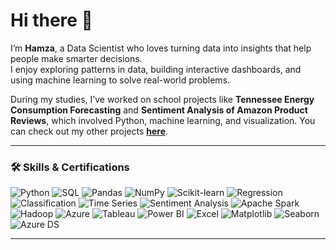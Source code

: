 # Hi there 👋

I’m **Hamza**, a Data Scientist who loves turning data into insights that help people make smarter decisions.  
I enjoy exploring patterns in data, building interactive dashboards, and using machine learning to solve real-world problems.  

During my studies, I’ve worked on school projects like **Tennessee Energy Consumption Forecasting** and **Sentiment Analysis of Amazon Product Reviews**, which involved Python, machine learning, and visualization. You can check out my other projects [**here**](https://github.com/hamzamsalah/projects/blob/main/README.md#data-science-portfolio).  

---

### 🛠️ Skills & Certifications
![Python](https://img.shields.io/badge/Python-3776AB?style=for-the-badge&logo=python&logoColor=white)
![SQL](https://img.shields.io/badge/SQL-025E8C?style=for-the-badge&logo=postgresql&logoColor=white)
![Pandas](https://img.shields.io/badge/Pandas-150458?style=for-the-badge)
![NumPy](https://img.shields.io/badge/NumPy-013243?style=for-the-badge)
![Scikit-learn](https://img.shields.io/badge/Scikit--learn-F7931E?style=for-the-badge)
![Regression](https://img.shields.io/badge/Regression-4B8BBE?style=for-the-badge)
![Classification](https://img.shields.io/badge/Classification-FFD43B?style=for-the-badge)
![Time Series](https://img.shields.io/badge/Time%20Series-306998?style=for-the-badge)
![Sentiment Analysis](https://img.shields.io/badge/Sentiment%20Analysis-FF6F00?style=for-the-badge)
![Apache Spark](https://img.shields.io/badge/Apache%20Spark-E25A1C?style=for-the-badge&logo=apachespark&logoColor=white)
![Hadoop](https://img.shields.io/badge/Hadoop-FFCC00?style=for-the-badge&logo=apachehadoop&logoColor=black)
![Azure](https://img.shields.io/badge/Azure-0089D6?style=for-the-badge&logo=microsoftazure&logoColor=white)
![Tableau](https://img.shields.io/badge/Tableau-E97627?style=for-the-badge&logo=tableau&logoColor=white)
![Power BI](https://img.shields.io/badge/Power%20BI-F2C811?style=for-the-badge&logo=powerbi&logoColor=black)
![Excel](https://img.shields.io/badge/Excel-217346?style=for-the-badge&logo=microsoft-excel&logoColor=white)
![Matplotlib](https://img.shields.io/badge/Matplotlib-11557C?style=for-the-badge)
![Seaborn](https://img.shields.io/badge/Seaborn-0099CC?style=for-the-badge)
![Azure DS](https://img.shields.io/badge/Microsoft%20Azure%20Data%20Scientist-0078D7?style=for-the-badge)

---
